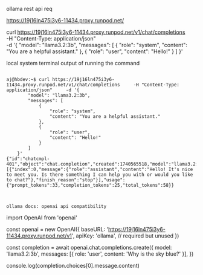 ollama rest api req


https://19j16ln475i3y6-11434.proxy.runpod.net/

curl https://19j16ln475i3y6-11434.proxy.runpod.net/v1/chat/completions \
    -H "Content-Type: application/json" \
    -d '{
        "model": "llama3.2:3b",
        "messages": [
            {
                "role": "system",
                "content": "You are a helpful assistant."
            },
            {
                "role": "user",
                "content": "Hello!"
            }
        ]
    }'


local system terminal output of running the command 
```

aj@hbdev:~$ curl https://19j16ln475i3y6-11434.proxy.runpod.net/v1/chat/completions     -H "Content-Type: application/json"     -d '{
        "model": "llama3.2:3b",
        "messages": [
            {
                "role": "system",
                "content": "You are a helpful assistant."
            },
            {
                "role": "user",
                "content": "Hello!"
            }
        ]
    }'
{"id":"chatcmpl-401","object":"chat.completion","created":1740565518,"model":"llama3.2:3b","system_fingerprint":"fp_ollama","choices":[{"index":0,"message":{"role":"assistant","content":"Hello! It's nice to meet you. Is there something I can help you with or would you like to chat?"},"finish_reason":"stop"}],"usage":{"prompt_tokens":33,"completion_tokens":25,"total_tokens":58}}



ollama docs: openai api compatibility

```

import OpenAI from 'openai'

const openai = new OpenAI({
  baseURL: 'https://19j16ln475i3y6-11434.proxy.runpod.net/v1',
  apiKey: 'ollama', // required but unused
})

const completion = await openai.chat.completions.create({
  model: 'llama3.2:3b',
  messages: [{ role: 'user', content: 'Why is the sky blue?' }],
})

console.log(completion.choices[0].message.content)